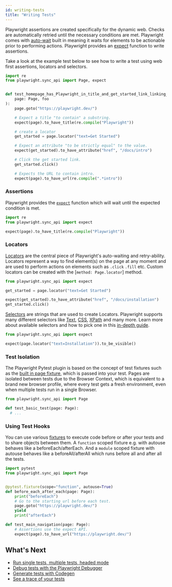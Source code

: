 ```yaml
---
id: writing-tests
title: "Writing Tests"
---
```


Playwright assertions are created specifically for the dynamic web. Checks are automatically retried until the necessary conditions are met. Playwright comes with [auto-wait](./actionability.md) built in meaning it waits for elements to be actionable prior to performing actions. Playwright provides an [expect](./test-assertions.md) function to write assertions.

Take a look at the example test below to see how to write a test using web first assertions, locators and selectors.

```python
import re
from playwright.sync_api import Page, expect


def test_homepage_has_Playwright_in_title_and_get_started_link_linking_to_the_intro_page(
    page: Page, foo
):
    page.goto("https://playwright.dev/")

    # Expect a title "to contain" a substring.
    expect(page).to_have_title(re.compile("Playwright"))

    # create a locator
    get_started = page.locator("text=Get Started")

    # Expect an attribute "to be strictly equal" to the value.
    expect(get_started).to_have_attribute("href", "/docs/intro")

    # Click the get started link.
    get_started.click()

    # Expects the URL to contain intro.
    expect(page).to_have_url(re.compile(".*intro"))
```


### Assertions

Playwright provides the [`expect`](./test-assertions.md) function which will wait until the expected condition is met.

```python
import re
from playwright.sync_api import expect

expect(page).to_have_title(re.compile("Playwright"))
```


### Locators

[Locators](./locators.md) are the central piece of Playwright's auto-waiting and retry-ability. Locators represent a way to find element(s) on the page at any moment and are used to perform actions on elements such as `.click` `.fill` etc. Custom locators can be created with the [`method: Page.locator`] method.

```python
from playwright.sync_api import expect

get_started = page.locator("text=Get Started")

expect(get_started).to_have_attribute("href", "/docs/installation")
get_started.click()
```

[Selectors](./selectors.md) are strings that are used to create Locators. Playwright supports many different selectors like [Text](./selectors.md#text-selector), [CSS](./selectors.md#css-selector), [XPath](./selectors.md#xpath-selectors) and many more. Learn more about available selectors and how to pick one in this [in-depth guide](./selectors.md).


```python
from playwright.sync_api import expect

expect(page.locator("text=Installation")).to_be_visible()
```


### Test Isolation

The Playwright Pytest plugin is based on the concept of test fixtures such as the [built in page fixture](./test-runners.md), which is passed into your test. Pages are isolated between tests due to the Browser Context, which is equivalent to a brand new browser profile, where every test gets a fresh environment, even when multiple tests run in a single Browser.

```python
from playwright.sync_api import Page

def test_basic_test(page: Page):
  # ...
```

### Using Test Hooks

You can use various [fixtures](https://docs.pytest.org/en/6.2.x/fixture.html#autouse-fixtures-fixtures-you-don-t-have-to-request) to execute code before or after your tests and to share objects between them. A `function` scoped fixture e.g. with autouse behaves like a beforeEach/afterEach. And a `module` scoped fixture with autouse behaves like a beforeAll/afterAll which runs before all and after all the tests.

```python
import pytest
from playwright.sync_api import Page


@pytest.fixture(scope="function", autouse=True)
def before_each_after_each(page: Page):
    print("beforeEach")
    # Go to the starting url before each test.
    page.goto("https://playwright.dev/")
    yield
    print("afterEach")

def test_main_navigation(page: Page):
    # Assertions use the expect API.
    expect(page).to_have_url("https://playwright.dev/")
```

## What's Next

- [Run single tests, multiple tests, headed mode](./running-tests.md)
- [Debug tests with the Playwright Debugger](./debug.md)
- [Generate tests with Codegen](./codegen.md)
- [See a trace of your tests](./trace-viewer.md)